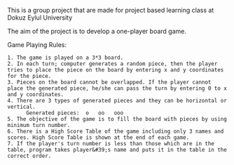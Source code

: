 This is a group project that are made for project based learning class at Dokuz Eylul University


The aim of the project is to develop a one-player board game.

Game Playing Rules:

    1. The game is played on a 3*3 board.
    2. In each turn; computer generates a random piece, then the player tries to place the piece on the board by entering x and y coordinates for the piece.
    3. Pieces on the board cannot be overlapped. If the player cannot place the generated piece, he/she can pass the turn by entering 0 to x and y coordinates.
    4. There are 3 types of generated pieces and they can be horizontal or vertical.
          Generated pieces:  o   oo   ooo
    5. The objective of the game is to fill the board with pieces by using minimum turn number.
    6. There is a High Score Table of the game including only 3 names and scores. High Score Table is shown at the end of each game.
    7. If the player's turn number is less than those which are in the table, program takes player&#39;s name and puts it in the table in the correct order.
